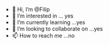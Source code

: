 - 👋 Hi, I’m @Filip
- 👀 I’m interested in ... yes
- 🌱 I’m currently learning ...yes
- 💞️ I’m looking to collaborate on ...yes
- 📫 How to reach me ...no

<!---
Filip1258/Filip1258 is a ✨ special ✨ repository because its `README.md` (this file) appears on your GitHub profile.
You can click the Preview link to take a look at your changes.
--->
